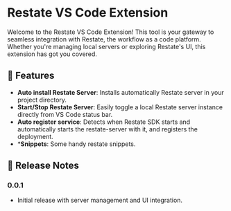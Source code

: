# Restate VS Code Extension

Welcome to the Restate VS Code Extension! This tool is your gateway to seamless integration with Restate, the workflow as a code platform. Whether you're managing local servers or exploring Restate's UI, this extension has got you covered.

## 🚀 Features

- **Auto install Restate Server**: Installs automatically Restate server in your project directory.
- **Start/Stop Restate Server**: Easily toggle a local Restate server instance directly from VS Code status bar.
- **Auto register service**: Detects when Restate SDK starts and automatically starts the restate-server with it, and registers the deployment.
- ***Snippets**: Some handy restate snippets.

## 📜 Release Notes

### 0.0.1

- Initial release with server management and UI integration.
